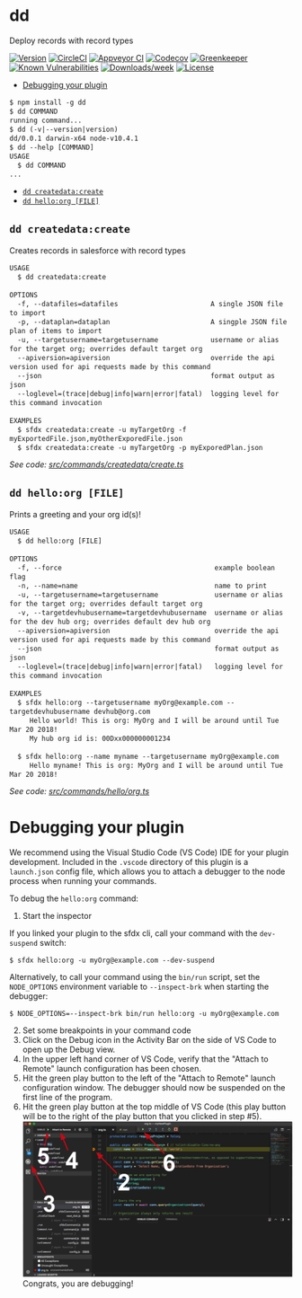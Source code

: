 dd
==

Deploy records with record types

[![Version](https://img.shields.io/npm/v/dd.svg)](https://npmjs.org/package/dd)
[![CircleCI](https://circleci.com/gh/Desktop/dd/tree/master.svg?style=shield)](https://circleci.com/gh/Desktop/dd/tree/master)
[![Appveyor CI](https://ci.appveyor.com/api/projects/status/github/Desktop/dd?branch=master&svg=true)](https://ci.appveyor.com/project/heroku/dd/branch/master)
[![Codecov](https://codecov.io/gh/Desktop/dd/branch/master/graph/badge.svg)](https://codecov.io/gh/Desktop/dd)
[![Greenkeeper](https://badges.greenkeeper.io/Desktop/dd.svg)](https://greenkeeper.io/)
[![Known Vulnerabilities](https://snyk.io/test/github/Desktop/dd/badge.svg)](https://snyk.io/test/github/Desktop/dd)
[![Downloads/week](https://img.shields.io/npm/dw/dd.svg)](https://npmjs.org/package/dd)
[![License](https://img.shields.io/npm/l/dd.svg)](https://github.com/Desktop/dd/blob/master/package.json)

<!-- toc -->
* [Debugging your plugin](#debugging-your-plugin)
<!-- tocstop -->
<!-- install -->
<!-- usage -->
```sh-session
$ npm install -g dd
$ dd COMMAND
running command...
$ dd (-v|--version|version)
dd/0.0.1 darwin-x64 node-v10.4.1
$ dd --help [COMMAND]
USAGE
  $ dd COMMAND
...
```
<!-- usagestop -->
<!-- commands -->
* [`dd createdata:create`](#dd-createdatacreate)
* [`dd hello:org [FILE]`](#dd-helloorg-file)

## `dd createdata:create`

Creates records in salesforce with record types

```
USAGE
  $ dd createdata:create

OPTIONS
  -f, --datafiles=datafiles                       A single JSON file to import
  -p, --dataplan=dataplan                         A singple JSON file plan of items to import
  -u, --targetusername=targetusername             username or alias for the target org; overrides default target org
  --apiversion=apiversion                         override the api version used for api requests made by this command
  --json                                          format output as json
  --loglevel=(trace|debug|info|warn|error|fatal)  logging level for this command invocation

EXAMPLES
  $ sfdx createdata:create -u myTargetOrg -f myExportedFile.json,myOtherExporedFile.json
  $ sfdx createdata:create -u myTargetOrg -p myExporedPlan.json
```

_See code: [src/commands/createdata/create.ts](https://github.com/Desktop/dd/blob/v0.0.1/src/commands/createdata/create.ts)_

## `dd hello:org [FILE]`

Prints a greeting and your org id(s)!

```
USAGE
  $ dd hello:org [FILE]

OPTIONS
  -f, --force                                      example boolean flag
  -n, --name=name                                  name to print
  -u, --targetusername=targetusername              username or alias for the target org; overrides default target org
  -v, --targetdevhubusername=targetdevhubusername  username or alias for the dev hub org; overrides default dev hub org
  --apiversion=apiversion                          override the api version used for api requests made by this command
  --json                                           format output as json
  --loglevel=(trace|debug|info|warn|error|fatal)   logging level for this command invocation

EXAMPLES
  $ sfdx hello:org --targetusername myOrg@example.com --targetdevhubusername devhub@org.com
     Hello world! This is org: MyOrg and I will be around until Tue Mar 20 2018!
     My hub org id is: 00Dxx000000001234
  
  $ sfdx hello:org --name myname --targetusername myOrg@example.com
     Hello myname! This is org: MyOrg and I will be around until Tue Mar 20 2018!
```

_See code: [src/commands/hello/org.ts](https://github.com/Desktop/dd/blob/v0.0.1/src/commands/hello/org.ts)_
<!-- commandsstop -->
<!-- debugging-your-plugin -->
# Debugging your plugin
We recommend using the Visual Studio Code (VS Code) IDE for your plugin development. Included in the `.vscode` directory of this plugin is a `launch.json` config file, which allows you to attach a debugger to the node process when running your commands.

To debug the `hello:org` command: 
1. Start the inspector
  
If you linked your plugin to the sfdx cli, call your command with the `dev-suspend` switch: 
```sh-session
$ sfdx hello:org -u myOrg@example.com --dev-suspend
```
  
Alternatively, to call your command using the `bin/run` script, set the `NODE_OPTIONS` environment variable to `--inspect-brk` when starting the debugger:
```sh-session
$ NODE_OPTIONS=--inspect-brk bin/run hello:org -u myOrg@example.com
```

2. Set some breakpoints in your command code
3. Click on the Debug icon in the Activity Bar on the side of VS Code to open up the Debug view.
4. In the upper left hand corner of VS Code, verify that the "Attach to Remote" launch configuration has been chosen.
5. Hit the green play button to the left of the "Attach to Remote" launch configuration window. The debugger should now be suspended on the first line of the program. 
6. Hit the green play button at the top middle of VS Code (this play button will be to the right of the play button that you clicked in step #5).
<br><img src=".images/vscodeScreenshot.png" width="480" height="278"><br>
Congrats, you are debugging!
